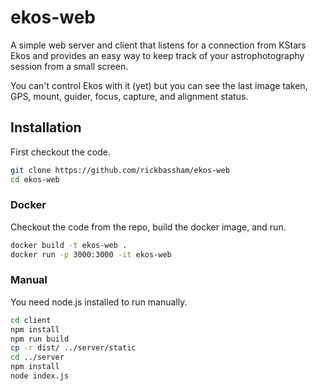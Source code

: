 # ekos-web

A simple web server and client that listens for a connection from KStars Ekos
and provides an easy way to keep track of your astrophotography session from a
small screen.

You can't control Ekos with it (yet) but you can see the last image taken,
GPS, mount, guider, focus, capture, and alignment status.

## Installation

First checkout the code.

```bash
git clone https://github.com/rickbassham/ekos-web
cd ekos-web
```

### Docker

Checkout the code from the repo, build the docker image, and run.

```bash
docker build -t ekos-web .
docker run -p 3000:3000 -it ekos-web
```

### Manual

You need node.js installed to run manually.

```bash
cd client
npm install
npm run build
cp -r dist/ ../server/static
cd ../server
npm install
node index.js
```
